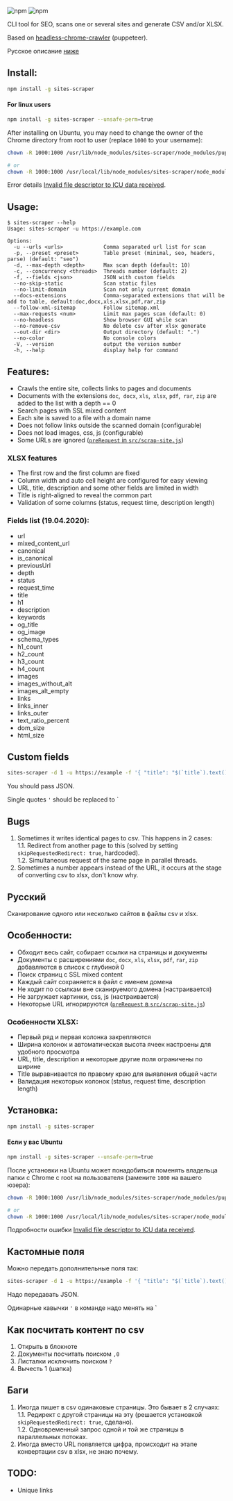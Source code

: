 ![npm](https://img.shields.io/npm/v/sites-scraper) ![npm](https://img.shields.io/npm/dt/sites-scraper)

CLI tool for SEO, scans one or several sites and generate CSV and/or XLSX.

Based on [headless-chrome-crawler](https://github.com/yujiosaka/headless-chrome-crawler) (puppeteer).

Русское описание [ниже](#русский)

## Install:
``` bash
npm install -g sites-scraper
```

#### For linux users
``` bash
npm install -g sites-scraper --unsafe-perm=true
```
After installing on Ubuntu, you may need to change the owner of the Chrome directory from root to user (replace `1000` to your username):
``` bash
chown -R 1000:1000 /usr/lib/node_modules/sites-scraper/node_modules/puppeteer/.local-chromium/

# or
chown -R 1000:1000 /usr/local/lib/node_modules/sites-scraper/node_modules/puppeteer/.local-chromium/
```

Error details [Invalid file descriptor to ICU data received](https://github.com/puppeteer/puppeteer/issues/2519).


## Usage:
```
$ sites-scraper --help
Usage: sites-scraper -u https://example.com

Options:
  -u --urls <urls>             Comma separated url list for scan
  -p, --preset <preset>        Table preset (minimal, seo, headers, parse) (default: "seo")
  -d, --max-depth <depth>      Max scan depth (default: 10)
  -c, --concurrency <threads>  Threads number (default: 2)
  -f, --fields <json>          JSON with custom fields
  --no-skip-static             Scan static files
  --no-limit-domain            Scan not only current domain
  --docs-extensions            Comma-separated extensions that will be add to table, default:doc,docx,xls,xlsx,pdf,rar,zip
  --follow-xml-sitemap         Follow sitemap.xml
  --max-requests <num>         Limit max pages scan (default: 0)
  --no-headless                Show browser GUI while scan
  --no-remove-csv              No delete csv after xlsx generate
  --out-dir <dir>              Output directory (default: ".")
  --no-color                   No console colors
  -V, --version                output the version number
  -h, --help                   display help for command
```

## Features:
- Crawls the entire site, collects links to pages and documents
- Documents with the extensions `doc`,` docx`, `xls`,` xlsx`, `pdf`,` rar`, `zip` are added to the list with a depth == 0
- Search pages with SSL mixed content
- Each site is saved to a file with a domain name
- Does not follow links outside the scanned domain (configurable)
- Does not load images, css, js (configurable)
- Some URLs are ignored ([`preRequest` in `src/scrap-site.js`](src/scrap-site.js#L112))

### XLSX features
- The first row and the first column are fixed
- Column width and auto cell height are configured for easy viewing
- URL, title, description and some other fields are limited in width
- Title is right-aligned to reveal the common part
- Validation of some columns (status, request time, description length)

### Fields list (19.04.2020):
- url
- mixed_content_url
- canonical
- is_canonical
- previousUrl
- depth
- status
- request_time
- title
- h1
- description
- keywords
- og_title
- og_image
- schema_types
- h1_count
- h2_count
- h3_count
- h4_count
- images
- images_without_alt
- images_alt_empty
- links
- links_inner
- links_outer
- text_ratio_percent
- dom_size
- html_size


## Custom fields
``` bash
sites-scraper -d 1 -u https://example -f '{ "title": "$(`title`).text()" }'
```
You should pass JSON.

Single quotes `'` should be replaced to `


## Bugs
1. Sometimes it writes identical pages to csv. This happens in 2 cases:  
1.1. Redirect from another page to this (solved by setting `skipRequestedRedirect: true`, hardcoded).  
1.2. Simultaneous request of the same page in parallel threads.  
2. Sometimes a number appears instead of the URL, it occurs at the stage of converting csv to xlsx, don't know why.



## Русский
Сканирование одного или несколько сайтов в файлы csv и xlsx.

## Особенности:
- Обходит весь сайт, собирает ссылки на страницы и документы
- Документы с расширениями `doc`, `docx`, `xls`, `xlsx`, `pdf`, `rar`, `zip` добавляются в список с глубиной 0
- Поиск страниц с SSL mixed content
- Каждый сайт сохраняется в файл с именем домена
- Не ходит по ссылкам вне сканируемого домена (настраивается)
- Не загружает картинки, css, js (настраивается)
- Некоторые URL игнорируются ([`preRequest` в `src/scrap-site.js`](src/scrap-site.js#L112))

### Особенности XLSX:
- Первый ряд и первая колонка закрепляются
- Ширина колонок и автоматическая высота ячеек настроены для удобного просмотра
- URL, title, description и некоторые другие поля ограничены по ширине
- Title выравнивается по правому краю для выявления общей части
- Валидация некоторых колонок (status, request time, description length)

## Установка:
``` bash
npm install -g sites-scraper
```

#### Если у вас Ubuntu
``` bash
npm install -g sites-scraper --unsafe-perm=true
```

После установки на Ubuntu может понадобиться поменять владельца папки с Chrome с root на пользователя (замените `1000` на вашего юзера):
``` bash
chown -R 1000:1000 /usr/lib/node_modules/sites-scraper/node_modules/puppeteer/.local-chromium/

# or
chown -R 1000:1000 /usr/local/lib/node_modules/sites-scraper/node_modules/puppeteer/.local-chromium/
```

Подробности ошибки [Invalid file descriptor to ICU data received](https://github.com/puppeteer/puppeteer/issues/2519).


## Кастомные поля
Можно передать дополнительные поля так:
``` bash
sites-scraper -d 1 -u https://example -f '{ "title": "$(`title`).text()" }'
```
Надо передавать JSON.

Одинарные кавычки `'` в команде надо менять на ` 


## Как посчитать контент по csv
1. Открыть в блокноте
2. Документы посчитать поиском `,0`
3. Листалки исключить поиском `?`
4. Вычесть 1 (шапка)


## Баги
1. Иногда пишет в csv одинаковые страницы. Это бывает в 2 случаях:  
1.1. Редирект с другой страницы на эту (решается установкой `skipRequestedRedirect: true`, сделано).  
1.2. Одновременный запрос одной и той же страницы в параллельных потоках.  
2. Иногда вместо URL появляется цифра, происходит на этапе конвертации csv в xlsx, не знаю почему.


## TODO:
- Unique links
